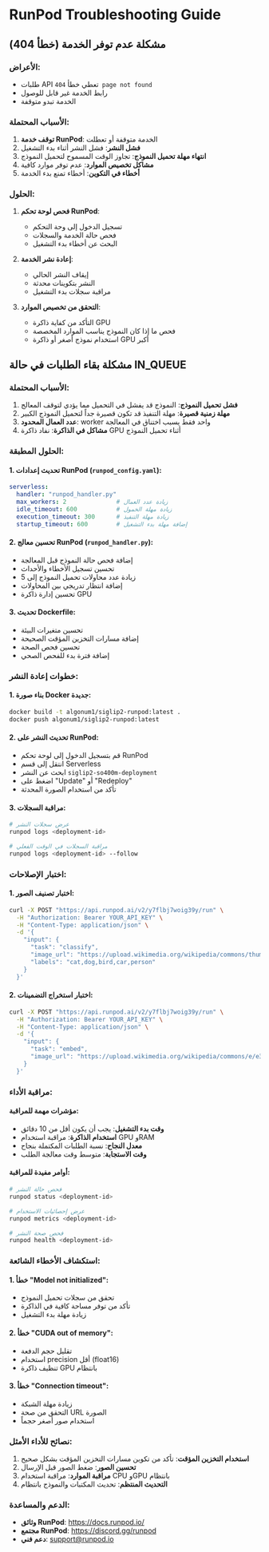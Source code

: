 # RunPod Troubleshooting Guide

## مشكلة عدم توفر الخدمة (خطأ 404)

### الأعراض:
- طلبات API تعطي خطأ `404 page not found`
- رابط الخدمة غير قابل للوصول
- الخدمة تبدو متوقفة

### الأسباب المحتملة:
1. **توقف خدمة RunPod**: الخدمة متوقفة أو تعطلت
2. **فشل النشر**: فشل النشر أثناء بدء التشغيل
3. **انتهاء مهلة تحميل النموذج**: تجاوز الوقت المسموح لتحميل النموذج
4. **مشاكل تخصيص الموارد**: عدم توفر موارد كافية
5. **أخطاء في التكوين**: أخطاء تمنع بدء الخدمة

### الحلول:
1. **فحص لوحة تحكم RunPod**:
   - تسجيل الدخول إلى وحة التحكم
   - فحص حالة الخدمة والسجلات
   - البحث عن أخطاء بدء التشغيل

2. **إعادة نشر الخدمة**:
   - إيقاف النشر الحالي
   - النشر بتكوينات محدثة
   - مراقبة سجلات بدء التشغيل

3. **التحقق من تخصيص الموارد**:
   - التأكد من كفاية ذاكرة GPU
   - فحص ما إذا كان النموذج يناسب الموارد المخصصة
   - استخدام نموذج أصغر أو ذاكرة GPU أكبر

## مشكلة بقاء الطلبات في حالة IN_QUEUE

### الأسباب المحتملة:

1. **فشل تحميل النموذج**: النموذج قد يفشل في التحميل مما يؤدي لتوقف المعالج
2. **مهلة زمنية قصيرة**: مهلة التنفيذ قد تكون قصيرة جداً لتحميل النموذج الكبير
3. **عدد العمال المحدود**: worker واحد فقط يسبب اختناق في المعالجة
4. **مشاكل في الذاكرة**: نفاد ذاكرة GPU أثناء تحميل النموذج

### الحلول المطبقة:

#### 1. تحديث إعدادات RunPod (`runpod_config.yaml`):
```yaml
serverless:
  handler: "runpod_handler.py"
  max_workers: 2              # زيادة عدد العمال
  idle_timeout: 600           # زيادة مهلة الخمول
  execution_timeout: 300      # زيادة مهلة التنفيذ
  startup_timeout: 600        # إضافة مهلة بدء التشغيل
```

#### 2. تحسين معالج RunPod (`runpod_handler.py`):
- إضافة فحص حالة النموذج قبل المعالجة
- تحسين تسجيل الأخطاء والأحداث
- زيادة عدد محاولات تحميل النموذج إلى 5
- إضافة انتظار تدريجي بين المحاولات
- تحسين إدارة ذاكرة GPU

#### 3. تحديث Dockerfile:
- تحسين متغيرات البيئة
- إضافة مسارات التخزين المؤقت الصحيحة
- تحسين فحص الصحة
- إضافة فترة بدء للفحص الصحي

### خطوات إعادة النشر:

#### 1. بناء صورة Docker جديدة:
```bash
docker build -t algonum1/siglip2-runpod:latest .
docker push algonum1/siglip2-runpod:latest
```

#### 2. تحديث النشر على RunPod:
- قم بتسجيل الدخول إلى لوحة تحكم RunPod
- انتقل إلى قسم Serverless
- ابحث عن النشر `siglip2-so400m-deployment`
- اضغط على "Update" أو "Redeploy"
- تأكد من استخدام الصورة المحدثة

#### 3. مراقبة السجلات:
```bash
# عرض سجلات النشر
runpod logs <deployment-id>

# مراقبة السجلات في الوقت الفعلي
runpod logs <deployment-id> --follow
```

### اختبار الإصلاحات:

#### 1. اختبار تصنيف الصور:
```bash
curl -X POST "https://api.runpod.ai/v2/y7flbj7woig39y/run" \
  -H "Authorization: Bearer YOUR_API_KEY" \
  -H "Content-Type: application/json" \
  -d '{
    "input": {
      "task": "classify",
      "image_url": "https://upload.wikimedia.org/wikipedia/commons/thumb/4/4d/Cat_November_2010-1a.jpg/290px-Cat_November_2010-1a.jpg",
      "labels": "cat,dog,bird,car,person"
    }
  }'
```

#### 2. اختبار استخراج التضمينات:
```bash
curl -X POST "https://api.runpod.ai/v2/y7flbj7woig39y/run" \
  -H "Authorization: Bearer YOUR_API_KEY" \
  -H "Content-Type: application/json" \
  -d '{
    "input": {
      "task": "embed",
      "image_url": "https://upload.wikimedia.org/wikipedia/commons/e/e3/Kheops-Pyramid.jpg"
    }
  }'
```

### مراقبة الأداء:

#### مؤشرات مهمة للمراقبة:
- **وقت بدء التشغيل**: يجب أن يكون أقل من 10 دقائق
- **استخدام الذاكرة**: مراقبة استخدام GPU وRAM
- **معدل النجاح**: نسبة الطلبات المكتملة بنجاح
- **وقت الاستجابة**: متوسط وقت معالجة الطلب

#### أوامر مفيدة للمراقبة:
```bash
# فحص حالة النشر
runpod status <deployment-id>

# عرض إحصائيات الاستخدام
runpod metrics <deployment-id>

# فحص صحة النشر
runpod health <deployment-id>
```

### استكشاف الأخطاء الشائعة:

#### 1. خطأ "Model not initialized":
- تحقق من سجلات تحميل النموذج
- تأكد من توفر مساحة كافية في الذاكرة
- زيادة مهلة بدء التشغيل

#### 2. خطأ "CUDA out of memory":
- تقليل حجم الدفعة
- استخدام precision أقل (float16)
- تنظيف ذاكرة GPU بانتظام

#### 3. خطأ "Connection timeout":
- زيادة مهلة الشبكة
- التحقق من صحة URL الصورة
- استخدام صور أصغر حجماً

### نصائح للأداء الأمثل:

1. **استخدام التخزين المؤقت**: تأكد من تكوين مسارات التخزين المؤقت بشكل صحيح
2. **تحسين الصور**: ضغط الصور قبل الإرسال
3. **مراقبة الموارد**: مراقبة استخدام CPU وGPU بانتظام
4. **التحديث المنتظم**: تحديث المكتبات والنموذج بانتظام

### الدعم والمساعدة:

- **وثائق RunPod**: https://docs.runpod.io/
- **مجتمع RunPod**: https://discord.gg/runpod
- **دعم فني**: support@runpod.io